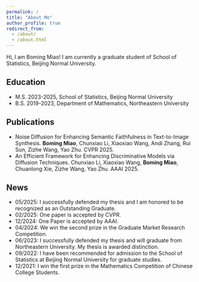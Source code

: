 ```yaml
---
permalink: /
title: "About Me"
author_profile: true
redirect_from: 
  - /about/
  - /about.html
---
```

Hi, I am Boming Miao! I am currently a graduate student of School of Statistics, Beijing Normal University.
## Education
- M.S. 2023-2025, School of Statistics, Beijing Normal University
- B.S. 2019-2023, Department of Mathematics, Northeastern University

## Publications
- Noise Diffusion for Enhancing Semantic Faithfulness in Text-to-Image Synthesis.
**Boming Miao**, Chunxiao Li, Xiaoxiao Wang, Andi Zhang, Rui Sun, Zizhe Wang, Yao Zhu. CVPR 2025.
- An Efficient Framework for Enhancing Discriminative Models via Diffusion Techniques.
Chunxiao Li, Xiaoxiao Wang, **Boming Miao**, Chuanlong Xie, Zizhe Wang, Yao Zhu. AAAI 2025.



## News
- 05/2025: I successfully defended my thesis and I am honored to be recognized as an Outstanding Graduate.
- 02/2025: One paper is accepted by CVPR.
- 12/2024: One Paper is accepted by AAAI.
- 04/2024: We win the second prize in the Graduate Market Research Competition.
- 06/2023: I successfully defended my thesis and will graduate from Northeastern University. My thesis is awarded distinction.
- 09/2022: I have been recommended for admission to the School of Statistics at Beijing Normal University for graduate studies.
- 12/2021: I win the first prize in the Mathematics Competition of Chinese College Students.